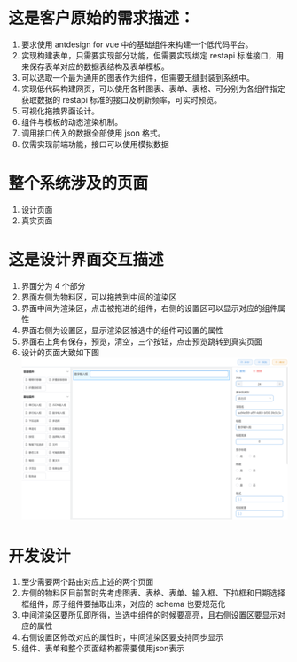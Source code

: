 # 这是客户原始的需求描述：

1. 要求使用 antdesign for vue 中的基础组件来构建一个低代码平台。
2. 实现构建表单，只需要实现部分功能，但需要实现绑定 restapi 标准接口，用来保存表单对应的数据表结构及表单模板。
3. 可以选取一个最为通用的图表作为组件，但需要无缝封装到系统中。
4. 实现低代码构建网页，可以使用各种图表、表单、表格、可分别为各组件指定获取数据的 restapi 标准的接口及刷新频率，可实时预览。
5. 可视化拖拽界面设计。
6. 组件与模板的动态渲染机制。
7. 调用接口传入的数据全部使用 json 格式。
8. 仅需实现前端功能，接口可以使用模拟数据

# 整个系统涉及的页面

1. 设计页面
2. 真实页面

# 这是设计界面交互描述

1. 界面分为 4 个部分
2. 界面左侧为物料区，可以拖拽到中间的渲染区
3. 界面中间为渲染区，点击被拖进的组件，右侧的设置区可以显示对应的组件属性
4. 界面右侧为设置区，显示渲染区被选中的组件可设置的属性
5. 界面右上角有保存，预览，清空，三个按钮，点击预览跳转到真实页面
6. 设计的页面大致如下图
   ![页面](./image/page.png)

# 开发设计

1. 至少需要两个路由对应上述的两个页面
2. 左侧的物料区目前暂时先考虑图表、表格、表单、输入框、下拉框和日期选择框组件，原子组件要抽取出来，对应的 schema 也要规范化
3. 中间渲染区要所见即所得，当选中组件的时候要高亮，且右侧设置区要显示对应的属性
4. 右侧设置区修改对应的属性时，中间渲染区要支持同步显示
5. 组件、表单和整个页面结构都需要使用json表示
